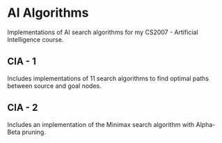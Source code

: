 # AI Algorithms

Implementations of AI search algorithms for my CS2007 - Artificial Intelligence course.

## CIA - 1

Includes implementations of 11 search algorithms to find optimal paths between source and goal nodes.

## CIA - 2

Includes an implementation of the Minimax search algorithm with Alpha-Beta pruning. 